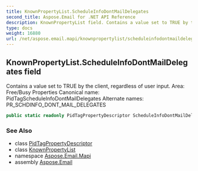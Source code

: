 ```yaml
---
title: KnownPropertyList.ScheduleInfoDontMailDelegates
second_title: Aspose.Email for .NET API Reference
description: KnownPropertyList field. Contains a value set to TRUE by the client regardless of user input. Area Free/Busy Properties Canonical name PidTagScheduleInfoDontMailDelegates Alternate names PR_SCHDINFO_DONT_MAIL_DELEGATES
type: docs
weight: 16880
url: /net/aspose.email.mapi/knownpropertylist/scheduleinfodontmaildelegates/
---
```

## KnownPropertyList.ScheduleInfoDontMailDelegates field

Contains a value set to TRUE by the client, regardless of user input. Area: Free/Busy Properties Canonical name: PidTagScheduleInfoDontMailDelegates Alternate names: PR_SCHDINFO_DONT_MAIL_DELEGATES

```csharp
public static readonly PidTagPropertyDescriptor ScheduleInfoDontMailDelegates;
```

### See Also

* class [PidTagPropertyDescriptor](../../pidtagpropertydescriptor/)
* class [KnownPropertyList](../)
* namespace [Aspose.Email.Mapi](../../knownpropertylist/)
* assembly [Aspose.Email](../../../)


